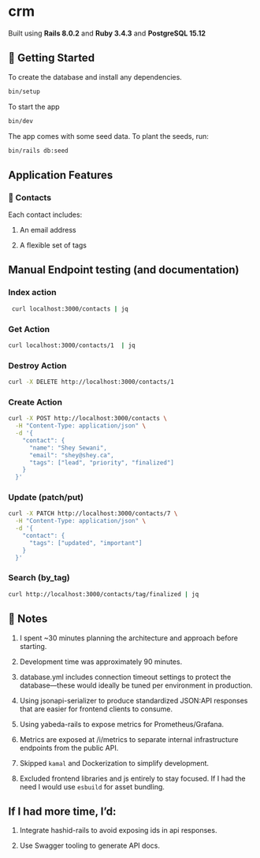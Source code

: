 # crm

Built using **Rails 8.0.2** and **Ruby 3.4.3** and **PostgreSQL 15.12**

## 🚀 Getting Started

To create the database and install any dependencies.

```bash
bin/setup
```

To start the app

```bash
bin/dev
```

The app comes with some seed data. To plant the seeds, run:

```bash
bin/rails db:seed
```

## Application Features

### 📇 Contacts

Each contact includes:

1. An email address

1. A flexible set of tags

## Manual Endpoint testing (and documentation)

### Index action

```bash
 curl localhost:3000/contacts | jq
```

### Get Action

```bash
curl localhost:3000/contacts/1  | jq
```

### Destroy Action

```bash
curl -X DELETE http://localhost:3000/contacts/1
```

### Create Action

```bash
curl -X POST http://localhost:3000/contacts \
  -H "Content-Type: application/json" \
  -d '{
    "contact": {
      "name": "Shey Sewani",
      "email": "shey@shey.ca",
      "tags": ["lead", "priority", "finalized"]
    }
  }'
```

### Update (patch/put)

```bash
curl -X PATCH http://localhost:3000/contacts/7 \
  -H "Content-Type: application/json" \
  -d '{
    "contact": {
      "tags": ["updated", "important"]
    }
  }'
```

### Search (by_tag)

```bash
curl http://localhost:3000/contacts/tag/finalized | jq
```

## 📝 Notes

1. I spent ~30 minutes planning the architecture and approach before starting.

1. Development time was approximately 90 minutes.

1. database.yml includes connection timeout settings to protect the database—these would ideally be tuned per environment in production.

1. Using jsonapi-serializer to produce standardized JSON:API responses that are easier for frontend clients to consume.

1. Using yabeda-rails to expose metrics for Prometheus/Grafana.

1. Metrics are exposed at /i/metrics to separate internal infrastructure endpoints from the public API.

1. Skipped `kamal` and Dockerization to simplify development.

1. Excluded frontend libraries and js entirely to stay focused. If I had the need I would use `esbuild` for asset bundling.

## If I had more time, I’d:

1. Integrate hashid-rails to avoid exposing ids in api responses.

1. Use Swagger tooling to generate API docs.
